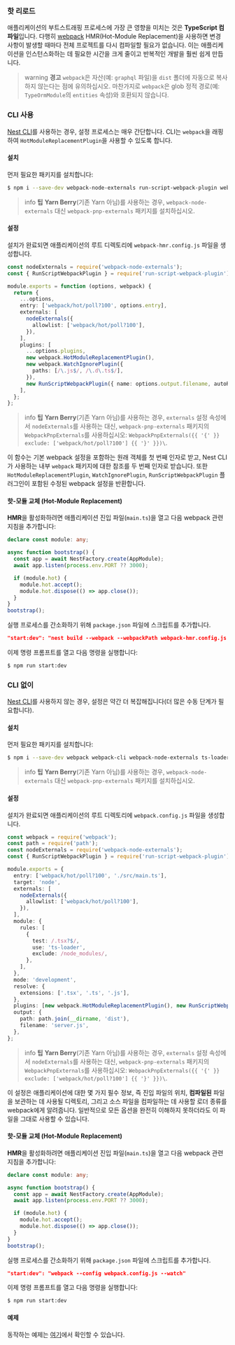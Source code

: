 ### 핫 리로드

애플리케이션의 부트스트래핑 프로세스에 가장 큰 영향을 미치는 것은 **TypeScript 컴파일**입니다. 다행히 [webpack](https://github.com/webpack/webpack) HMR(Hot-Module Replacement)을 사용하면 변경 사항이 발생할 때마다 전체 프로젝트를 다시 컴파일할 필요가 없습니다. 이는 애플리케이션을 인스턴스화하는 데 필요한 시간을 크게 줄이고 반복적인 개발을 훨씬 쉽게 만듭니다.

> warning **경고** `webpack`은 자산(예: `graphql` 파일)을 `dist` 폴더에 자동으로 복사하지 않는다는 점에 유의하십시오. 마찬가지로 `webpack`은 glob 정적 경로(예: `TypeOrmModule`의 `entities` 속성)와 호환되지 않습니다.

### CLI 사용

[Nest CLI](https://docs.nestjs.com/cli/overview)를 사용하는 경우, 설정 프로세스는 매우 간단합니다. CLI는 `webpack`을 래핑하여 `HotModuleReplacementPlugin`을 사용할 수 있도록 합니다.

#### 설치

먼저 필요한 패키지를 설치합니다:

```bash
$ npm i --save-dev webpack-node-externals run-script-webpack-plugin webpack
```

> info **팁** **Yarn Berry**(기존 Yarn 아님)를 사용하는 경우, `webpack-node-externals` 대신 `webpack-pnp-externals` 패키지를 설치하십시오.

#### 설정

설치가 완료되면 애플리케이션의 루트 디렉토리에 `webpack-hmr.config.js` 파일을 생성합니다.

```typescript
const nodeExternals = require('webpack-node-externals');
const { RunScriptWebpackPlugin } = require('run-script-webpack-plugin');

module.exports = function (options, webpack) {
  return {
    ...options,
    entry: ['webpack/hot/poll?100', options.entry],
    externals: [
      nodeExternals({
        allowlist: ['webpack/hot/poll?100'],
      }),
    ],
    plugins: [
      ...options.plugins,
      new webpack.HotModuleReplacementPlugin(),
      new webpack.WatchIgnorePlugin({
        paths: [/\.js$/, /\.d\.ts$/],
      }),
      new RunScriptWebpackPlugin({ name: options.output.filename, autoRestart: false }),
    ],
  };
};
```

> info **팁** **Yarn Berry**(기존 Yarn 아님)를 사용하는 경우, `externals` 설정 속성에서 `nodeExternals`를 사용하는 대신, `webpack-pnp-externals` 패키지의 `WebpackPnpExternals`를 사용하십시오: `WebpackPnpExternals({{ '{' }} exclude: ['webpack/hot/poll?100'] {{ '}' }})\`.

이 함수는 기본 webpack 설정을 포함하는 원래 객체를 첫 번째 인자로 받고, Nest CLI가 사용하는 내부 `webpack` 패키지에 대한 참조를 두 번째 인자로 받습니다. 또한 `HotModuleReplacementPlugin`, `WatchIgnorePlugin`, `RunScriptWebpackPlugin` 플러그인이 포함된 수정된 webpack 설정을 반환합니다.

#### 핫-모듈 교체 (Hot-Module Replacement)

**HMR**을 활성화하려면 애플리케이션 진입 파일(`main.ts`)을 열고 다음 webpack 관련 지침을 추가합니다:

```typescript
declare const module: any;

async function bootstrap() {
  const app = await NestFactory.create(AppModule);
  await app.listen(process.env.PORT ?? 3000);

  if (module.hot) {
    module.hot.accept();
    module.hot.dispose(() => app.close());
  }
}
bootstrap();
```

실행 프로세스를 간소화하기 위해 `package.json` 파일에 스크립트를 추가합니다.

```json
"start:dev": "nest build --webpack --webpackPath webpack-hmr.config.js --watch"
```

이제 명령 프롬프트를 열고 다음 명령을 실행합니다:

```bash
$ npm run start:dev
```

### CLI 없이

[Nest CLI](https://docs.nestjs.com/cli/overview)를 사용하지 않는 경우, 설정은 약간 더 복잡해집니다(더 많은 수동 단계가 필요합니다).

#### 설치

먼저 필요한 패키지를 설치합니다:

```bash
$ npm i --save-dev webpack webpack-cli webpack-node-externals ts-loader run-script-webpack-plugin
```

> info **팁** **Yarn Berry**(기존 Yarn 아님)를 사용하는 경우, `webpack-node-externals` 대신 `webpack-pnp-externals` 패키지를 설치하십시오.

#### 설정

설치가 완료되면 애플리케이션의 루트 디렉토리에 `webpack.config.js` 파일을 생성합니다.

```typescript
const webpack = require('webpack');
const path = require('path');
const nodeExternals = require('webpack-node-externals');
const { RunScriptWebpackPlugin } = require('run-script-webpack-plugin');

module.exports = {
  entry: ['webpack/hot/poll?100', './src/main.ts'],
  target: 'node',
  externals: [
    nodeExternals({
      allowlist: ['webpack/hot/poll?100'],
    }),
  ],
  module: {
    rules: [
      {
        test: /.tsx?$/,
        use: 'ts-loader',
        exclude: /node_modules/,
      },
    ],
  },
  mode: 'development',
  resolve: {
    extensions: ['.tsx', '.ts', '.js'],
  },
  plugins: [new webpack.HotModuleReplacementPlugin(), new RunScriptWebpackPlugin({ name: 'server.js', autoRestart: false })],
  output: {
    path: path.join(__dirname, 'dist'),
    filename: 'server.js',
  },
};
```

> info **팁** **Yarn Berry**(기존 Yarn 아님)를 사용하는 경우, `externals` 설정 속성에서 `nodeExternals`를 사용하는 대신, `webpack-pnp-externals` 패키지의 `WebpackPnpExternals`를 사용하십시오: `WebpackPnpExternals({{ '{' }} exclude: ['webpack/hot/poll?100'] {{ '}' }})\`.

이 설정은 애플리케이션에 대한 몇 가지 필수 정보, 즉 진입 파일의 위치, **컴파일된** 파일을 보관하는 데 사용될 디렉토리, 그리고 소스 파일을 컴파일하는 데 사용할 로더 종류를 webpack에게 알려줍니다. 일반적으로 모든 옵션을 완전히 이해하지 못하더라도 이 파일을 그대로 사용할 수 있습니다.

#### 핫-모듈 교체 (Hot-Module Replacement)

**HMR**을 활성화하려면 애플리케이션 진입 파일(`main.ts`)을 열고 다음 webpack 관련 지침을 추가합니다:

```typescript
declare const module: any;

async function bootstrap() {
  const app = await NestFactory.create(AppModule);
  await app.listen(process.env.PORT ?? 3000);

  if (module.hot) {
    module.hot.accept();
    module.hot.dispose(() => app.close());
  }
}
bootstrap();
```

실행 프로세스를 간소화하기 위해 `package.json` 파일에 스크립트를 추가합니다.

```json
"start:dev": "webpack --config webpack.config.js --watch"
```

이제 명령 프롬프트를 열고 다음 명령을 실행합니다:

```bash
$ npm run start:dev
```

#### 예제

동작하는 예제는 [여기](https://github.com/nestjs/nest/tree/master/sample/08-webpack)에서 확인할 수 있습니다.